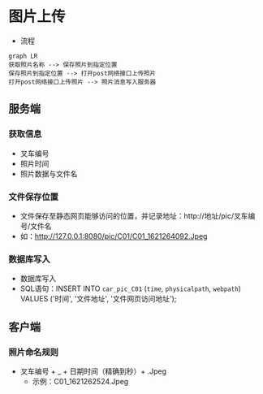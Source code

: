 # 图片上传

- 流程

```mermaid
graph LR
获取照片名称 --> 保存照片到指定位置
保存照片到指定位置 --> 打开post网络接口上传照片
打开post网络接口上传照片 --> 照片消息写入服务器

```

## 服务端

### 获取信息

- 叉车编号
- 照片时间
- 照片数据与文件名

### 文件保存位置

- 文件保存至静态网页能够访问的位置，并记录地址：http://地址/pic/叉车编号/文件名
- 如：http://127.0.0.1:8080/pic/C01/C01_1621264092.Jpeg

### 数据库写入

- 数据库写入
- SQL语句：INSERT INTO `car_pic_C01` (`time`, `physicalpath`, `webpath`) VALUES ('时间', '文件地址', '文件网页访问地址');

## 客户端



### 照片命名规则

- 叉车编号 + _ + 日期时间（精确到秒）+ .Jpeg
  - 示例：C01_1621262524.Jpeg
  
    

